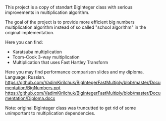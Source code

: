 This project is a copy of standart BigInteger class with serious improvements in multiplication algorithm.

The goal of the project is to provide more efficient big numbers multiplication algorithm instead of so called "school algorithm" in the original implementation.

Here you can find:

* Karatsuba multiplication
* Toom-Cook 3-way multiplication
* Multiplication that uses Fast Hartley Transform

Here you may find performance comparison slides and my diploma. Language: Russian.
https://github.com/VadimKirilchuk/BigIntegerFastMultiply/blob/master/Documentation/BigNumbers.ppt
https://github.com/VadimKirilchuk/BigIntegerFastMultiply/blob/master/Documentation/Diploma.docx

Note: original BigInteger class was truncutted to get rid of some unimportant to multiplication dependencies.
